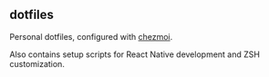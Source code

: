 ## dotfiles

Personal dotfiles, configured with [chezmoi](https://github.com/twpayne/chezmoi).

Also contains setup scripts for React Native development and ZSH customization.
